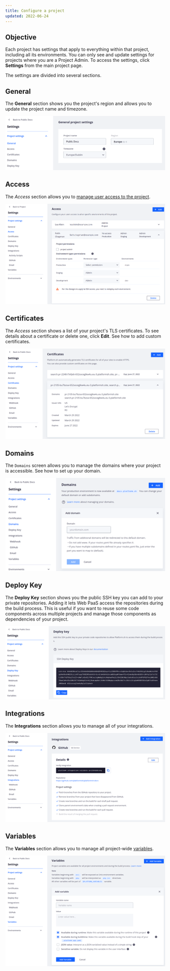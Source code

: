 ```yaml
---
title: Configure a project
updated: 2022-06-24
---
```


## Objective  

Each project has settings that apply to everything within that project, including all its environments.
You can only see and update settings for projects where you are a Project Admin.
To access the settings, click  **Settings** from the main project page.

The settings are divided into several sections.

## General

The **General** section shows you the project's region and allows you to update the project name and timezone.

![configure project](images/settings-general.png "0.7")

## Access

The *Access* section allows you to [manage user access to the project](/pages/web_cloud/web_paas_powered_by_platform_sh/administration/administration-users#manage-users).

![Project configure icon](images/settings-project-access.png "0.7")

## Certificates

The *Access* section shows a list of your project's TLS certificates.
To see details about a certificate or delete one, click **Edit**.
See how to add custom certificates.

![A list of certificates in a project](images/settings-certificates.png "0.7")

## Domains

The `Domains` screen allows you to manage the domains where your project is accessible.
See how to set up your domain.

![project domain](images/settings-domains.png "0.7")

## Deploy Key

The **Deploy Key** section shows you the public SSH key you can add to your private repositories.
Adding it lets Web PaaS access the repositories during the build process.
This is useful if you want to reuse some code components across multiple projects and manage those components as dependencies of your project.

![Project deploy key](images/settings-deploy-key.png "0.7")

## Integrations

The **Integrations** section allows you to manage all of your integrations.

![pIntegrations](images/settings-integrations.png "0.7")

## Variables

The **Variables** section allows you to manage all project-wide [variables](/pages/web_cloud/web_paas_powered_by_platform_sh/development/development-variables).

![Project variables](images/settings-variables-project.png "0.7")
